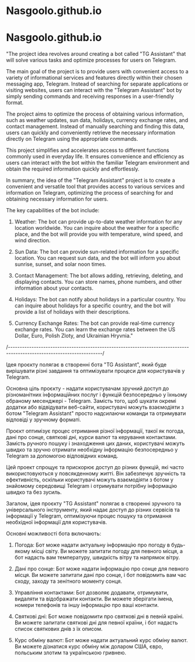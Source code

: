 # Nasgoolo.github.io
# Nasgoolo.github.io
"The project idea revolves around creating a bot called "TG Assistant" that will solve various tasks and optimize processes for users on Telegram.

The main goal of the project is to provide users with convenient access to a variety of informational services and features directly within their chosen messaging app, Telegram. Instead of searching for separate applications or visiting websites, users can interact with the "Telegram Assistant" bot by simply sending commands and receiving responses in a user-friendly format.

The project aims to optimize the process of obtaining various information, such as weather updates, sun data, holidays, currency exchange rates, and contact management. Instead of manually searching and finding this data, users can quickly and conveniently retrieve the necessary information directly on Telegram using the appropriate commands.

This project simplifies and accelerates access to different functions commonly used in everyday life. It ensures convenience and efficiency as users can interact with the bot within the familiar Telegram environment and obtain the required information quickly and effortlessly.

In summary, the idea of the "Telegram Assistant" project is to create a convenient and versatile tool that provides access to various services and information on Telegram, optimizing the process of searching for and obtaining necessary information for users.

The key capabilities of the bot include:

1. Weather: The bot can provide up-to-date weather information for any location worldwide. You can inquire about the weather for a specific place, and the bot will provide you with temperature, wind speed, and wind direction.

2. Sun Data: The bot can provide sun-related information for a specific location. You can request sun data, and the bot will inform you about sunrise, sunset, and solar noon times.

3. Contact Management: The bot allows adding, retrieving, deleting, and displaying contacts. You can store names, phone numbers, and other information about your contacts.

4. Holidays: The bot can notify about holidays in a particular country. You can inquire about holidays for a specific country, and the bot will provide a list of holidays with their descriptions.

5. Currency Exchange Rates: The bot can provide real-time currency exchange rates. You can learn the exchange rates between the US Dollar, Euro, Polish Zloty, and Ukrainian Hryvnia."

/----------------------------------------------------------------------------------------------------------------------/

Ідея проєкту полягає в створенні бота "TG Assistant", який буде вирішувати різні завдання та оптимізувати процеси для користувачів у Telegram.

Основна ціль проєкту - надати користувачам зручний доступ до різноманітних інформаційних послуг і функцій безпосередньо у їхньому обраному месенджері - Telegram. Замість того, щоб шукати окремі додатки або відвідувати веб-сайти, користувачі можуть взаємодіяти з ботом "Telegram Assistant" просто надсилаючи команди та отримувати відповіді у зручному форматі.

Проєкт оптимізує процес отримання різної інформації, такої як погода, дані про сонце, святкові дні, курси валют та керування контактами. Замість ручного пошуку і знаходження цих даних, користувачі можуть швидко та зручно отримати необхідну інформацію безпосередньо у Telegram за допомогою відповідних команд.

Цей проект спрощує та прискорює доступ до різних функцій, які часто використовуються у повсякденному житті. Він забезпечує зручність та ефективність, оскільки користувачі можуть взаємодіяти з ботом у знайомому середовищі Telegram і отримувати потрібну інформацію швидко та без зусиль.

Загалом, ідея проєкту "TG Assistant" полягає в створенні зручного та універсального інструменту, який надає доступ до різних сервісів та інформації у Telegram, оптимізуючи процес пошуку та отримання необхідної інформації для користувачів.

Основні можливості бота включають:

1. Погода: Бот може надати актуальну інформацію про погоду в будь-якому місці світу. Ви можете запитати погоду для певного місця, а бот надасть вам температуру, швидкість вітру та напрямок вітру.

2. Дані про сонце: Бот може надати інформацію про сонце для певного місця. Ви можете запитати дані про сонце, і бот повідомить вам час сходу, заходу та зенітного моменту сонця.

3. Управління контактами: Бот дозволяє додавати, отримувати, видаляти та відображати контакти. Ви можете зберігати імена, номери телефонів та іншу інформацію про ваші контакти.

4. Святкові дні: Бот може повідомити про святкові дні в певній країні. Ви можете запитати святкові дні для певної країни, і бот надасть список святкових днів з їх описом.

5. Курс обміну валют: Бот може надати актуальний курс обміну валют. Ви можете дізнатися курс обміну між доларом США, євро, польським злотим та українською гривнею.